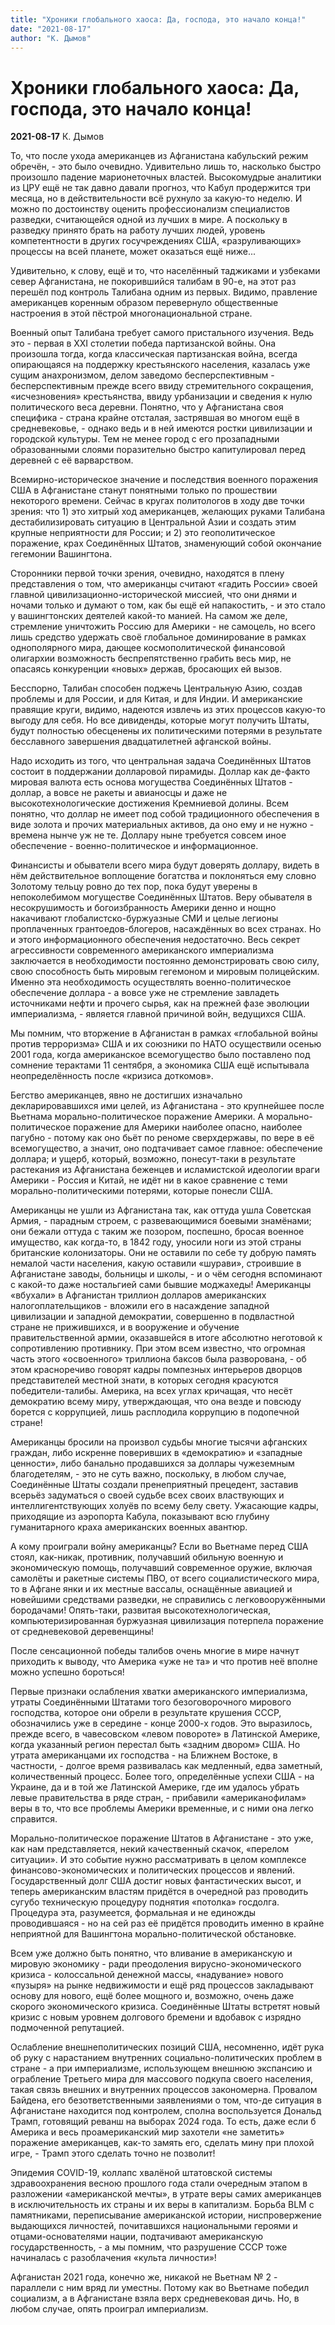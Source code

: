 ```yaml
---
title: "Хроники глобального хаоса: Да, господа, это начало конца!"
date: "2021-08-17"
author: "К. Дымов"
---
```


# Хроники глобального хаоса: Да, господа, это начало конца!

**2021-08-17** К. Дымов

То, что после ухода американцев из Афганистана кабульский режим обречён, - это было очевидно. Удивительно лишь то, насколько быстро произошло падение марионеточных властей. Высокомудрые аналитики из ЦРУ ещё не так давно давали прогноз, что Кабул продержится три месяца, но в действительности всё рухнуло за какую-то неделю. И можно по достоинству оценить профессионализм специалистов разведки, считающейся одной из лучших в мире. А поскольку в разведку принято брать на работу лучших людей, уровень компетентности в других госучреждениях США, «разруливающих» процессы на всей планете, может оказаться ещё ниже...

Удивительно, к слову, ещё и то, что населённый таджиками и узбеками север Афганистана, не покорившийся талибам в 90-е, на этот раз перешёл под контроль Талибана одним из первых. Видимо, правление американцев коренным образом перевернуло общественные настроения в этой пёстрой многонациональной стране.

Военный опыт Талибана требует самого пристального изучения. Ведь это - первая в XXI столетии победа партизанской войны. Она произошла тогда, когда классическая партизанская война, всегда опирающаяся на поддержку крестьянского населения, казалась уже сущим анахронизмом, делом заведомо бесперспективным - бесперспективным прежде всего ввиду стремительного сокращения, «исчезновения» крестьянства, ввиду урбанизации и сведения к нулю политического веса деревни. Понятно, что у Афганистана своя специфика - страна крайне отсталая, застрявшая во многом ещё в средневековье, - однако ведь и в ней имеются ростки цивилизации и городской культуры. Тем не менее город с его прозападными образованными слоями поразительно быстро капитулировал перед деревней с её варварством.

Всемирно-историческое значение и последствия военного поражения США в Афганистане станут понятными только по прошествии некоторого времени. Сейчас в кругах политологов в ходу две точки зрения: что 1) это хитрый ход американцев, желающих руками Талибана дестабилизировать ситуацию в Центральной Азии и создать этим крупные неприятности для России; и 2) это геополитическое поражение, крах Соединённых Штатов, знаменующий собой окончание гегемонии Вашингтона.

Сторонники первой точки зрения, очевидно, находятся в плену представления о том, что американцы считают «гадить России» своей главной цивилизационно-исторической миссией, что они днями и ночами только и думают о том, как бы ещё ей напакостить, - и это стало у вашингтонских деятелей какой-то манией. На самом же деле, стремление уничтожить Россию для Америки - не самоцель, но всего лишь средство удержать своё глобальное доминирование в рамках однополярного мира, дающее космополитической финансовой олигархии возможность беспрепятственно грабить весь мир, не опасаясь конкуренции «новых» держав, бросающих ей вызов.

Бесспорно, Талибан способен поджечь Центральную Азию, создав проблемы и для России, и для Китая, и для Индии. И американские правящие круги, видимо, надеются извлечь из этих процессов какую-то выгоду для себя. Но все дивиденды, которые могут получить Штаты, будут полностью обесценены их политическими потерями в результате бесславного завершения двадцатилетней афганской войны.

Надо исходить из того, что центральная задача Соединённых Штатов состоит в поддержании долларовой пирамиды. Доллар как де-факто мировая валюта есть основа могущества Соединённых Штатов - доллар, а вовсе не ракеты и авианосцы и даже не высокотехнологические достижения Кремниевой долины. Всем понятно, что доллар не имеет под собой традиционного обеспечения в виде золота и прочих материальных активов, да оно ему и не нужно - времена нынче уж не те. Доллару ныне требуется совсем иное обеспечение - военно-политическое и информационное.

Финансисты и обыватели всего мира будут доверять доллару, видеть в нём действительное воплощение богатства и поклоняться ему словно Золотому тельцу ровно до тех пор, пока будут уверены в непоколебимом могуществе Соединённых Штатов. Веру обывателя в несокрушимость и богоизбранность Америки денно и нощно накачивают глобалистско-буржуазные СМИ и целые легионы проплаченных грантоедов-блогеров, насаждённых во всех странах. Но и этого информационного обеспечения недостаточно. Весь секрет агрессивности современного американского империализма заключается в необходимости постоянно демонстрировать свою силу, свою способность быть мировым гегемоном и мировым полицейским. Именно эта необходимость осуществлять военно-политическое обеспечение доллара - а вовсе уже не стремление завладеть источниками нефти и прочего сырья, как на прежней фазе эволюции империализма, - является главной причиной войн, ведущихся США.

Мы помним, что вторжение в Афганистан в рамках «глобальной войны против терроризма» США и их союзники по НАТО осуществили осенью 2001 года, когда американское всемогущество было поставлено под сомнение терактами 11 сентября, а экономика США ещё испытывала неопределённость после «кризиса доткомов».

Бегство американцев, явно не достигших изначально декларировавшихся ими целей, из Афганистана - это крупнейшее после Вьетнама морально-политическое поражение Америки. А морально-политическое поражение для Америки наиболее опасно, наиболее пагубно - потому как оно бьёт по реноме сверхдержавы, по вере в её всемогущество, а значит, оно подтачивает самое главное: обеспечение доллара; и ущерб, который, возможно, понесут-таки в результате растекания из Афганистана беженцев и исламистской идеологии враги Америки - Россия и Китай, не идёт ни в какое сравнение с теми морально-политическими потерями, которые понесли США.

Американцы не ушли из Афганистана так, как оттуда ушла Советская Армия, - парадным строем, с развевающимися боевыми знамёнами; они бежали оттуда с таким же позором, поспешно, бросая военное имущество, как когда-то, в 1842 году, уносили ноги из этой страны британские колонизаторы. Они не оставили по себе ту добрую память немалой части населения, какую оставили «шурави», строившие в Афганистане заводы, больницы и школы, - и о чём сегодня вспоминают с какой-то даже ностальгией сами бывшие моджахеды! Американцы «вбухали» в Афганистан триллион долларов американских налогоплательщиков - вложили его в насаждение западной цивилизации и западной демократии, совершенно в подвластной стране не прижившихся, и в вооружение и обучение правительственной армии, оказавшейся в итоге абсолютно неготовой к сопротивлению противнику. При этом всем известно, что огромная часть этого «освоенного» триллиона баксов была разворована, - об этом красноречиво говорят кадры помпезных интерьеров дворцов представителей местной знати, в которых сегодня красуются победители-талибы. Америка, на всех углах кричащая, что несёт демократию всему миру, утверждающая, что она везде и повсюду борется с коррупцией, лишь расплодила коррупцию в подопечной стране!

Американцы бросили на произвол судьбы многие тысячи афганских граждан, либо искренне поверивших в «демократию» и «западные ценности», либо банально продавшихся за доллары чужеземным благодетелям, - это не суть важно, поскольку, в любом случае, Соединённые Штаты создали пренеприятный прецедент, заставив всерьёз задуматься о своей судьбе всех своих властвующих и интеллигентствующих холуёв по всему белу свету. Ужасающие кадры, приходящие из аэропорта Кабула, показывают всю глубину гуманитарного краха американских военных авантюр.

А кому проиграли войну американцы? Если во Вьетнаме перед США стоял, как-никак, противник, получавший обильную военную и экономическую помощь, получавший современное оружие, включая самолёты и ракетные системы ПВО, от всего социалистического мира, то в Афгане янки и их местные вассалы, оснащённые авиацией и новейшими средствами разведки, не справились с легковооружёнными бородачами! Опять-таки, развитая высокотехнологическая, компьютеризированная буржуазная цивилизация потерпела поражение от средневековой деревенщины!

После сенсационной победы талибов очень многие в мире начнут приходить к выводу, что Америка «уже не та» и что против неё вполне можно успешно бороться!

Первые признаки ослабления хватки американского империализма, утраты Соединёнными Штатами того безоговорочного мирового господства, которое они обрели в результате крушения СССР, обозначились уже в середине - конце 2000-х годов. Это выразилось, прежде всего, в чавесовском «левом повороте» в Латинской Америке, когда указанный регион перестал быть «задним двором» США. Но утрата американцами их господства - на Ближнем Востоке, в частности, - долгое время развивалась как медленный, едва заметный, количественный процесс. Более того, определённые успехи США - на Украине, да и в той же Латинской Америке, где им удалось убрать левые правительства в ряде стран, - прибавили «американофилам» веры в то, что все проблемы Америки временные, и с ними она легко справится.

Морально-политическое поражение Штатов в Афганистане - это уже, как нам представляется, некий качественный скачок, «перелом ситуации». И это событие нужно рассматривать в целом комплексе финансово-экономических и политических процессов и явлений. Государственный долг США достиг новых фантастических высот, и теперь американским властям придётся в очередной раз проводить сугубо техническую процедуру поднятия «потолка» госдолга. Процедура эта, разумеется, формальная и не единожды проводившаяся - но на сей раз её придётся проводить именно в крайне неприятной для Вашингтона морально-политической обстановке.

Всем уже должно быть понятно, что вливание в американскую и мировую экономику - ради преодоления вирусно-экономического кризиса - колоссальной денежной массы, «надувание» нового «пузыря» на рынке недвижимости и ещё ряд процессов закладывают основу для нового, ещё более мощного и, возможно, очень даже скорого экономического кризиса. Соединённые Штаты встретят новый кризис с новым уровнем долгового бремени и вдобавок с изрядно подмоченной репутацией.

Ослабление внешнеполитических позиций США, несомненно, идёт рука об руку с нарастанием внутренних социально-политических проблем в стране - а при империализме, использующем внешнюю экспансию и ограбление Третьего мира для массового подкупа своего населения, такая связь внешних и внутренних процессов закономерна. Провалом Байдена, его безответственными заявлениями о том, что-де ситуация в Афганистане находится под контролем, сполна воспользуется Дональд Трамп, готовящий реванш на выборах 2024 года. То есть, даже если б Америка и весь проамериканский мир захотели «не заметить» поражение американцев, как-то замять его, сделать мину при плохой игре, - Трамп этого сделать точно не позволит!

Эпидемия COVID-19, коллапс хвалёной штатовской системы здравоохранения весною прошлого года стали очередным этапом в разложении «американской мечты», в утрате веры самих американцев в исключительность их страны и их веры в капитализм. Борьба BLM с памятниками, переписывание американской истории, ниспровержение выдающихся личностей, почитавшихся национальными героями и отцами-основателями нации, подтачивают американскую государственность, - а мы помним, что разрушение СССР тоже начиналась с разоблачения «культа личности»!

Афганистан 2021 года, конечно же, никакой не Вьетнам № 2 - параллели с ним вряд ли уместны. Потому как во Вьетнаме победил социализм, а в Афганистане взяла верх средневековая дичь. Но, в любом случае, опять проиграл империализм.
